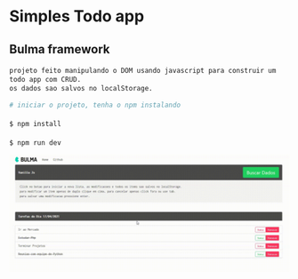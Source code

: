 # Simples Todo app

## Bulma framework

```
projeto feito manipulando o DOM usando javascript para construir um todo app com CRUD.
os dados sao salvos no localStorage.
```

```sh
# iniciar o projeto, tenha o npm instalando

$ npm install

$ npm run dev
```

![Page](page.gif)